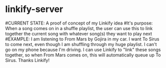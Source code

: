 # linkify-server

#CURRENT STATE:
A proof of concept of my Linkify idea
#It's purpose:
When a song comes on in a shuffle playlist, the user can use this to link together the current song with whatever song(s) they want to play next
#EXAMPLE:
I am listening to From Mars by Gojira in my car. I want To Sirus to come next, even though I am shuffling through my huge playlist. I can't go on my phone because I'm driving. I can use Linkify to "link" these songs together, so when From Mars comes on, this will automatically queue up To Sirus. Thanks Linkify!
